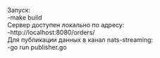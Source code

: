Запуск:<br />
-make build<br />
Сервер доступен локально по адресу:<br />
-http://localhost:8080/orders/<br />
Для публикации данных в канал nats-streaming:<br />
-go run publisher.go<br />